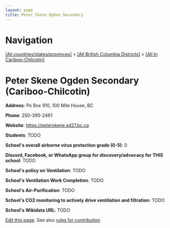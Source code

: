 ```yaml
---
layout: page
title: Peter Skene Ogden Secondary
---
```

# Navigation

[[All countries/states/provinces]](../../..) > [[All British Columbia Districts]](../..) > [[All In Cariboo-Chilcotin]](..)

# Peter Skene Ogden Secondary (Cariboo-Chilcotin)

**Address**: Po Box 910, 100 Mile House, BC

**Phone**: 250-395-2461

**Website**: <https://peterskene.sd27.bc.ca>

**Students**: TODO

**School's overall airborne virus protection grade (0-5)**: 0

**Discord, Facebook, or WhatsApp group for discovery/advocacy for THIS school**: TODO

**School's policy on Ventilation**: TODO

**School's Ventilation Work Completion**: TODO

**School's Air-Purification**: TODO

**School's CO2 monitoring to actively drive ventilation and filtration**: TODO

**School's Wikidata URL**: TODO


[Edit this page](https://github.com/ventilate-schools/BC/edit/main/./Cariboo-Chilcotin/Peter_Skene_Ogden_Secondary.md). See also [rules for contribution](../../../contribution-rules/)